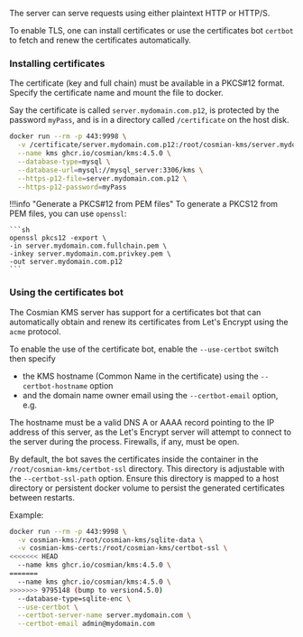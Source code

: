 The server can serve requests using either plaintext HTTP or HTTP/S.

To enable TLS, one can install certificates or use the certificates bot `certbot` to fetch and renew the certificates automatically.

### Installing certificates

The certificate (key and full chain) must be available in a PKCS#12 format.
Specify the certificate name and mount the file to docker.

Say the certificate is called `server.mydomain.com.p12`, is protected by the password `myPass`, and is in a directory called `/certificate` on the host disk.

```sh
docker run --rm -p 443:9998 \
  -v /certificate/server.mydomain.com.p12:/root/cosmian-kms/server.mydomain.com.p12 \
  --name kms ghcr.io/cosmian/kms:4.5.0 \
  --database-type=mysql \
  --database-url=mysql://mysql_server:3306/kms \
  --https-p12-file=server.mydomain.com.p12 \
  --https-p12-password=myPass
```

!!!info "Generate a PKCS#12 from PEM files"
    To generate a PKCS12 from PEM files, you can use `openssl`:

    ```sh
    openssl pkcs12 -export \
    -in server.mydomain.com.fullchain.pem \
    -inkey server.mydomain.com.privkey.pem \
    -out server.mydomain.com.p12
    ```

### Using the certificates bot

The Cosmian KMS server has support for a certificates bot that can automatically obtain and renew its certificates from Let's Encrypt using the `acme` protocol.

To enable the use of the certificate bot, enable the `--use-certbot` switch then specify

- the KMS hostname (Common Name in the certificate) using the `--certbot-hostname` option
- and the domain name owner email using the `--certbot-email` option, e.g.

The hostname must be a valid DNS A or AAAA record pointing to the IP address of this server, as the Let's Encrypt server will attempt to connect to the server during the process. Firewalls, if any, must be open.

By default, the bot saves the certificates inside the container in the `/root/cosmian-kms/certbot-ssl` directory. This directory is adjustable with the `--certbot-ssl-path` option. Ensure this directory is mapped to a host directory or persistent docker volume to persist the generated certificates between restarts.

Example:

```sh
docker run --rm -p 443:9998 \
  -v cosmian-kms:/root/cosmian-kms/sqlite-data \
  -v cosmian-kms-certs:/root/cosmian-kms/certbot-ssl \
<<<<<<< HEAD
  --name kms ghcr.io/cosmian/kms:4.5.0 \
=======
  --name kms ghcr.io/cosmian/kms:4.5.0 \
>>>>>>> 9795148 (bump to version4.5.0)
  --database-type=sqlite-enc \
  --use-certbot \
  --certbot-server-name server.mydomain.com \
  --certbot-email admin@mydomain.com
```
